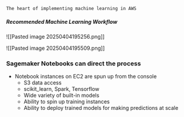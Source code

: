 `The heart of implementing machine learning in AWS`
##### Recommended Machine Learning Workflow
![[Pasted image 20250404195256.png]]

![[Pasted image 20250404195509.png]]

### Sagemaker Notebooks can direct the process
- Notebook instances on EC2 are spun up from the console
	- S3 data access
	- scikit_learn, Spark, Tensorflow
	- Wide variety of built-in models
	- Ability to spin up training instances
	- Ability to deploy trained models for making predictions at scale


